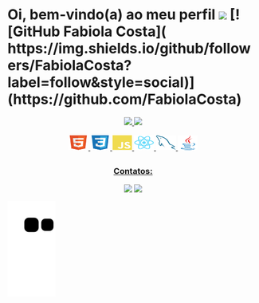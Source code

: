 <h1>Oi, bem-vindo(a) ao meu perfil  <img src="https://media.giphy.com/media/hvRJCLFzcasrR4ia7z/giphy.gif" width="28"> [![GitHub Fabiola Costa]( https://img.shields.io/github/followers/FabiolaCosta?label=follow&style=social)](https://github.com/FabiolaCosta)</h1>
<div align="center">
  <a href="https://github.com/fabiolacosta">
  <img height="160em" src="https://github-readme-stats.vercel.app/api/?username=fabiolacosta&show_icons=true&theme=midnight-purple&include_all_commits=true&count_private=true"/>
  <img height="160em" src="https://github-readme-stats.vercel.app/api/top-langs/?username=fabiolacosta&layout=compact&langs_count=7&theme=midnight-purple"/>
</div>
<div style="display: inline_block" align="center"><br>
  <img alt="Fabiola-HTML" height="30" width="40" src="https://raw.githubusercontent.com/devicons/devicon/master/icons/html5/html5-original.svg">
  <img alt="Fabiola-CSS" height="30" width="40" src="https://raw.githubusercontent.com/devicons/devicon/master/icons/css3/css3-original.svg"> 
  <img alt="Fabiola-Js" height="30" width="40" src="https://raw.githubusercontent.com/devicons/devicon/master/icons/javascript/javascript-plain.svg">
  <img alt="Fabiola-React" height="30" width="40" src="https://raw.githubusercontent.com/devicons/devicon/master/icons/react/react-original.svg">
  <img alt="Fabiola-React" height="30" width="40" src="https://raw.githubusercontent.com/devicons/devicon/master/icons/mysql/mysql-original.svg">
  <img alt="Fabiola-React" height="30" width="40" src="https://raw.githubusercontent.com/devicons/devicon/master/icons/java/java-original.svg">
</div>

##

<div align="center"> 
  <h3>Contatos:</h3>
  <a href="https://www.linkedin.com/in/fabiola-scosta" target="_blank"><img src="https://img.shields.io/badge/-LinkedIn-%230077B5?style=for-the-badge&logo=linkedin&logoColor=white" target="_blank"></a> 
  <a href = "mailto:fabiola.costa532@gmail.com"><img src="https://img.shields.io/badge/Gmail-D14836?style=for-the-badge&logo=gmail&logoColor=white" target="_blank"></a>
</div>

![snake gif](https://github.com/FabiolaCosta/FabiolaCosta/blob/output/github-contribution-grid-snake.svg)


